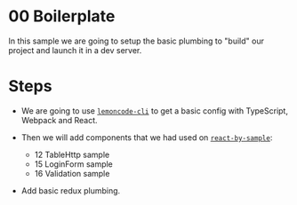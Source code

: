 # 00 Boilerplate

In this sample we are going to setup the basic plumbing to "build" our project and launch it in a dev server.

# Steps

- We are going to use [`lemoncode-cli`](https://github.com/Lemoncode/lemoncode-cli) to get a basic config with TypeScript, Webpack and React.

- Then we will add components that we had used on [`react-by-sample`](https://github.com/Lemoncode/react-by-sample):
    - 12 TableHttp sample
    - 15 LoginForm sample
    - 16 Validation sample

- Add basic redux plumbing.
